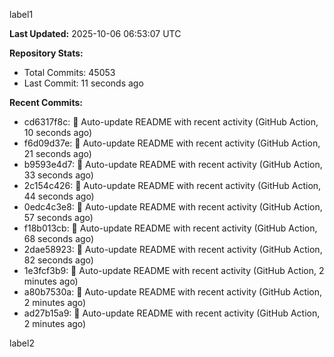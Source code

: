
label1 
<!-- ACTIVITY_START -->
**Last Updated:** 2025-10-06 06:53:07 UTC

**Repository Stats:**
- Total Commits: 45053
- Last Commit: 11 seconds ago

**Recent Commits:**
- cd6317f8c: 🤖 Auto-update README with recent activity (GitHub Action, 10 seconds ago)
- f6d09d37e: 🤖 Auto-update README with recent activity (GitHub Action, 21 seconds ago)
- b9593e4d7: 🤖 Auto-update README with recent activity (GitHub Action, 33 seconds ago)
- 2c154c426: 🤖 Auto-update README with recent activity (GitHub Action, 44 seconds ago)
- 0edc4c3e8: 🤖 Auto-update README with recent activity (GitHub Action, 57 seconds ago)
- f18b013cb: 🤖 Auto-update README with recent activity (GitHub Action, 68 seconds ago)
- 2dae58923: 🤖 Auto-update README with recent activity (GitHub Action, 82 seconds ago)
- 1e3fcf3b9: 🤖 Auto-update README with recent activity (GitHub Action, 2 minutes ago)
- a80b7530a: 🤖 Auto-update README with recent activity (GitHub Action, 2 minutes ago)
- ad27b15a9: 🤖 Auto-update README with recent activity (GitHub Action, 2 minutes ago)
<!-- ACTIVITY_END -->

label2
